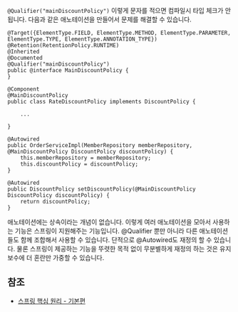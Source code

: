 ```@Qualifier("mainDiscountPolicy")``` 이렇게 문자를 적으면 컴파일시 타입 체크가 안됩니다. 다음과 같은 애노테이션을 만들어서 문제를 해결할 수 있습니다.
```
@Target({ElementType.FIELD, ElementType.METHOD, ElementType.PARAMETER, ElementType.TYPE, ElementType.ANNOTATION_TYPE})
@Retention(RetentionPolicy.RUNTIME)
@Inherited
@Documented
@Qualifier("mainDiscountPolicy")
public @interface MainDiscountPolicy {
}
```
```
@Component
@MainDiscountPolicy
public class RateDiscountPolicy implements DiscountPolicy {

    ...

}
```
```
@Autowired
public OrderServiceImpl(MemberRepository memberRepository, @MainDiscountPolicy DiscountPolicy discountPolicy) {
    this.memberRepository = memberRepository;
    this.discountPolicy = discountPolicy;
}

@Autowired
public DiscountPolicy setDiscountPolicy(@MainDiscountPolicy DiscountPolicy discountPolicy) {
    return discountPolicy;
}
```

애노테이션에는 상속이라는 개념이 없습니다. 이렇게 여러 애노테이션을 모아서 사용하는 기능은 스프링이 지원해주는 기능입니다. \@Qualifier 뿐만 아니라 다른 애노테이션들도 함께 조합해서 사용할 수 있습니다. 단적으로 \@Autowired도 재정의 할 수 있습니다. 물론 스프링이 제공하는 기능을 뚜렷한 목적 없이 무분별하게 재정의 하는 것은 유지보수에 더 혼란만 가중할 수 있습니다.

## 참조
* [스프링 핵심 원리 - 기본편](https://www.inflearn.com/course/%EC%8A%A4%ED%94%84%EB%A7%81-%ED%95%B5%EC%8B%AC-%EC%9B%90%EB%A6%AC-%EA%B8%B0%EB%B3%B8%ED%8E%B8/dashboard)
